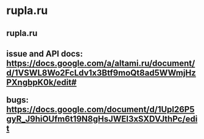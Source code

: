 rupla.ru
========

<h2>rupla.ru<h2>

issue and API docs:
https://docs.google.com/a/altami.ru/document/d/1VSWL8Wo2FcLdv1x3Btf9moQt8ad5WWmjHzPXngbpK0k/edit#

bugs:
https://docs.google.com/document/d/1Upl26P5gyR_J9hiOUfm6t19N8gHsJWEI3xSXDVJthPc/edit
